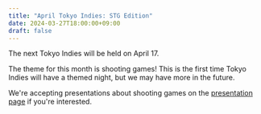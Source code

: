 ```yaml
---
title: "April Tokyo Indies: STG Edition"
date: 2024-03-27T18:00:00+09:00
draft: false
---
```


The next Tokyo Indies will be held on April 17.

The theme for this month is shooting games! This is the first time Tokyo Indies will have a themed night, but we may have more in the future.

We're accepting presentations about shooting games on the [presentation page](/en/present) if you're interested.
